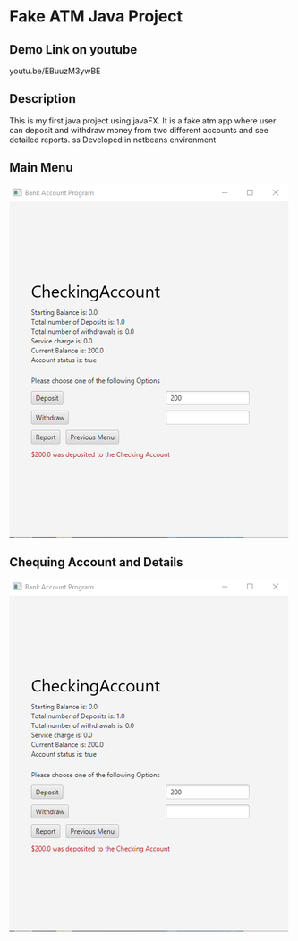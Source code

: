 # Fake ATM Java Project

## Demo Link on youtube
youtu.be/EBuuzM3ywBE

## Description
This is my first java project using javaFX. It is a fake atm app where user can deposit and withdraw money from two different accounts and see detailed reports.
ss
Developed in netbeans environment

## Main Menu
![Main Menu](screenshots/screenshotchequing.PNG)

## Chequing Account and Details
![chequing](screenshots/screenshotchequing.PNG)